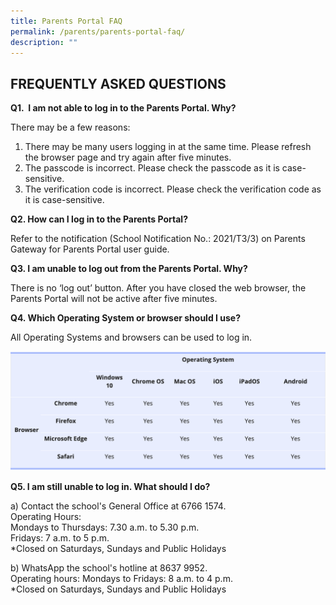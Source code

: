 ```yaml
---
title: Parents Portal FAQ
permalink: /parents/parents-portal-faq/
description: ""
---
```

FREQUENTLY ASKED QUESTIONS
--------------------------

**Q1.  I am not able to log in to the Parents Portal. Why?** 

There may be a few reasons:

1. There may be many users logging in at the same time. Please refresh the browser page and try again after five minutes.
2. The passcode is incorrect. Please check the passcode as it is case-sensitive.
3. The verification code is incorrect. Please check the verification code as it is case-sensitive. 

  

  

**Q2. How can I log in to the Parents Portal?**

Refer to the notification (School Notification No.: 2021/T3/3) on Parents Gateway for Parents Portal user guide.

  

  

**Q3. I am unable to log out from the Parents Portal. Why?** 

There is no ‘log out’ button. After you have closed the web browser, the Parents Portal will not be active after five minutes.

  

  

**Q4. Which Operating System or browser should I use?**

 All Operating Systems and browsers can be used to log in.
 
 ![](/images/os.png)
 
 **Q5. I am still unable to log in. What should I do?**


a) Contact the school's General Office at 6766 1574.    
Operating Hours:     
Mondays to Thursdays: 7.30 a.m. to 5.30 p.m.    
Fridays: 7 a.m. to 5 p.m.    
\*Closed on Saturdays, Sundays and Public Holidays 



b) WhatsApp the school's hotline at 8637 9952.    
Operating hours: Mondays to Fridays: 8 a.m. to 4 p.m.   
\*Closed on Saturdays, Sundays and Public Holidays